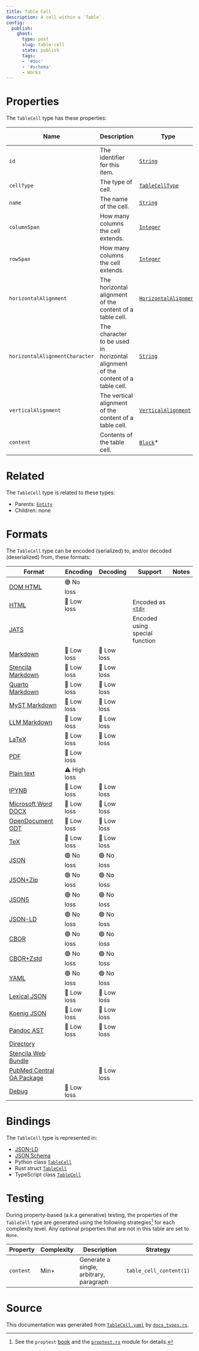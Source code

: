 ```yaml
---
title: Table Cell
description: A cell within a `Table`.
config:
  publish:
    ghost:
      type: post
      slug: table-cell
      state: publish
      tags:
      - '#doc'
      - '#schema'
      - Works
---
```


# Properties

The `TableCell` type has these properties:

| Name                           | Description                                                                      | Type                                                                                          | Inherited from                                                     | `JSON-LD @id`                            | Aliases                                                            |
| ------------------------------ | -------------------------------------------------------------------------------- | --------------------------------------------------------------------------------------------- | ------------------------------------------------------------------ | ---------------------------------------- | ------------------------------------------------------------------ |
| `id`                           | The identifier for this item.                                                    | [`String`](https://stencila.ghost.io/docs/reference/schema/string)                            | [`Entity`](https://stencila.ghost.io/docs/reference/schema/entity) | [`schema:id`](https://schema.org/id)     | -                                                                  |
| `cellType`                     | The type of cell.                                                                | [`TableCellType`](https://stencila.ghost.io/docs/reference/schema/table-cell-type)            | -                                                                  | `stencila:cellType`                      | `cell-type`, `cell_type`                                           |
| `name`                         | The name of the cell.                                                            | [`String`](https://stencila.ghost.io/docs/reference/schema/string)                            | -                                                                  | [`schema:name`](https://schema.org/name) | -                                                                  |
| `columnSpan`                   | How many columns the cell extends.                                               | [`Integer`](https://stencila.ghost.io/docs/reference/schema/integer)                          | -                                                                  | `stencila:colspan`                       | `column-span`, `column_span`                                       |
| `rowSpan`                      | How many columns the cell extends.                                               | [`Integer`](https://stencila.ghost.io/docs/reference/schema/integer)                          | -                                                                  | `stencila:rowspan`                       | `row-span`, `row_span`                                             |
| `horizontalAlignment`          | The horizontal alignment of the content of a table cell.                         | [`HorizontalAlignment`](https://stencila.ghost.io/docs/reference/schema/horizontal-alignment) | -                                                                  | `stencila:horizontalAlignment`           | `horizontal-alignment`, `horizontal_alignment`                     |
| `horizontalAlignmentCharacter` | The character to be used in horizontal alignment of the content of a table cell. | [`String`](https://stencila.ghost.io/docs/reference/schema/string)                            | -                                                                  | `stencila:horizontalAlignmentCharacter`  | `horizontal-alignment-character`, `horizontal_alignment_character` |
| `verticalAlignment`            | The vertical alignment of the content of a table cell.                           | [`VerticalAlignment`](https://stencila.ghost.io/docs/reference/schema/vertical-alignment)     | -                                                                  | `stencila:verticalAlignment`             | `vertical-alignment`, `vertical_alignment`                         |
| `content`                      | Contents of the table cell.                                                      | [`Block`](https://stencila.ghost.io/docs/reference/schema/block)*                             | -                                                                  | `stencila:content`                       | -                                                                  |

# Related

The `TableCell` type is related to these types:

- Parents: [`Entity`](https://stencila.ghost.io/docs/reference/schema/entity)
- Children: none

# Formats

The `TableCell` type can be encoded (serialized) to, and/or decoded (deserialized) from, these formats:

| Format                                                                               | Encoding     | Decoding   | Support                                                                           | Notes |
| ------------------------------------------------------------------------------------ | ------------ | ---------- | --------------------------------------------------------------------------------- | ----- |
| [DOM HTML](https://stencila.ghost.io/docs/reference/formats/dom.html)                | 🟢 No loss    |            |                                                                                   |
| [HTML](https://stencila.ghost.io/docs/reference/formats/html)                        | 🔷 Low loss   |            | Encoded as [`<td>`](https://developer.mozilla.org/en-US/docs/Web/HTML/Element/td) |
| [JATS](https://stencila.ghost.io/docs/reference/formats/jats)                        |              |            | Encoded using special function                                                    |
| [Markdown](https://stencila.ghost.io/docs/reference/formats/md)                      | 🔷 Low loss   | 🔷 Low loss |                                                                                   |
| [Stencila Markdown](https://stencila.ghost.io/docs/reference/formats/smd)            | 🔷 Low loss   | 🔷 Low loss |                                                                                   |
| [Quarto Markdown](https://stencila.ghost.io/docs/reference/formats/qmd)              | 🔷 Low loss   | 🔷 Low loss |                                                                                   |
| [MyST Markdown](https://stencila.ghost.io/docs/reference/formats/myst)               | 🔷 Low loss   | 🔷 Low loss |                                                                                   |
| [LLM Markdown](https://stencila.ghost.io/docs/reference/formats/llmd)                | 🔷 Low loss   | 🔷 Low loss |                                                                                   |
| [LaTeX](https://stencila.ghost.io/docs/reference/formats/latex)                      | 🔷 Low loss   | 🔷 Low loss |                                                                                   |
| [PDF](https://stencila.ghost.io/docs/reference/formats/pdf)                          | 🔷 Low loss   |            |                                                                                   |
| [Plain text](https://stencila.ghost.io/docs/reference/formats/text)                  | ⚠️ High loss |            |                                                                                   |
| [IPYNB](https://stencila.ghost.io/docs/reference/formats/ipynb)                      | 🔷 Low loss   | 🔷 Low loss |                                                                                   |
| [Microsoft Word DOCX](https://stencila.ghost.io/docs/reference/formats/docx)         | 🔷 Low loss   | 🔷 Low loss |                                                                                   |
| [OpenDocument ODT](https://stencila.ghost.io/docs/reference/formats/odt)             | 🔷 Low loss   | 🔷 Low loss |                                                                                   |
| [TeX](https://stencila.ghost.io/docs/reference/formats/tex)                          | 🔷 Low loss   | 🔷 Low loss |                                                                                   |
| [JSON](https://stencila.ghost.io/docs/reference/formats/json)                        | 🟢 No loss    | 🟢 No loss  |                                                                                   |
| [JSON+Zip](https://stencila.ghost.io/docs/reference/formats/json.zip)                | 🟢 No loss    | 🟢 No loss  |                                                                                   |
| [JSON5](https://stencila.ghost.io/docs/reference/formats/json5)                      | 🟢 No loss    | 🟢 No loss  |                                                                                   |
| [JSON-LD](https://stencila.ghost.io/docs/reference/formats/jsonld)                   | 🟢 No loss    | 🟢 No loss  |                                                                                   |
| [CBOR](https://stencila.ghost.io/docs/reference/formats/cbor)                        | 🟢 No loss    | 🟢 No loss  |                                                                                   |
| [CBOR+Zstd](https://stencila.ghost.io/docs/reference/formats/cbor.zstd)              | 🟢 No loss    | 🟢 No loss  |                                                                                   |
| [YAML](https://stencila.ghost.io/docs/reference/formats/yaml)                        | 🟢 No loss    | 🟢 No loss  |                                                                                   |
| [Lexical JSON](https://stencila.ghost.io/docs/reference/formats/lexical)             | 🔷 Low loss   | 🔷 Low loss |                                                                                   |
| [Koenig JSON](https://stencila.ghost.io/docs/reference/formats/koenig)               | 🔷 Low loss   | 🔷 Low loss |                                                                                   |
| [Pandoc AST](https://stencila.ghost.io/docs/reference/formats/pandoc)                | 🔷 Low loss   | 🔷 Low loss |                                                                                   |
| [Directory](https://stencila.ghost.io/docs/reference/formats/directory)              |              |            |                                                                                   |
| [Stencila Web Bundle](https://stencila.ghost.io/docs/reference/formats/swb)          |              |            |                                                                                   |
| [PubMed Central OA Package](https://stencila.ghost.io/docs/reference/formats/pmcoap) |              | 🔷 Low loss |                                                                                   |
| [Debug](https://stencila.ghost.io/docs/reference/formats/debug)                      | 🔷 Low loss   |            |                                                                                   |

# Bindings

The `TableCell` type is represented in:

- [JSON-LD](https://stencila.org/TableCell.jsonld)
- [JSON Schema](https://stencila.org/TableCell.schema.json)
- Python class [`TableCell`](https://github.com/stencila/stencila/blob/main/python/python/stencila/types/table_cell.py)
- Rust struct [`TableCell`](https://github.com/stencila/stencila/blob/main/rust/schema/src/types/table_cell.rs)
- TypeScript class [`TableCell`](https://github.com/stencila/stencila/blob/main/ts/src/types/TableCell.ts)

# Testing

During property-based (a.k.a generative) testing, the properties of the `TableCell` type are generated using the following strategies[^1] for each complexity level. Any optional properties that are not in this table are set to `None`.

| Property  | Complexity | Description                             | Strategy                |
| --------- | ---------- | --------------------------------------- | ----------------------- |
| `content` | Min+       | Generate a single, arbitrary, paragraph | `table_cell_content(1)` |

# Source

This documentation was generated from [`TableCell.yaml`](https://github.com/stencila/stencila/blob/main/schema/TableCell.yaml) by [`docs_types.rs`](https://github.com/stencila/stencila/blob/main/rust/schema-gen/src/docs_types.rs).

[^1]: See the `proptest` [book](https://proptest-rs.github.io/proptest/) and the [`proptest.rs`](https://github.com/stencila/stencila/blob/main/rust/schema/src/proptests.rs) module for details.
